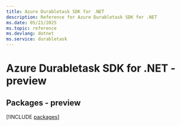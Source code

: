 ```yaml
---
title: Azure Durabletask SDK for .NET
description: Reference for Azure Durabletask SDK for .NET
ms.date: 05/21/2025
ms.topic: reference
ms.devlang: dotnet
ms.service: durabletask
---
```

# Azure Durabletask SDK for .NET - preview
## Packages - preview
[!INCLUDE [packages](durabletask-index.md)]